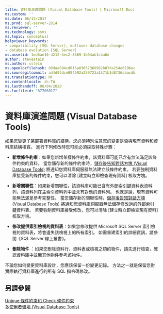 ```yaml
---
title: 資料庫演進問題 (Visual Database Tools) | Microsoft Docs
ms.custom: ''
ms.date: 06/13/2017
ms.prod: sql-server-2014
ms.reviewer: ''
ms.technology: ssms
ms.topic: conceptual
helpviewer_keywords:
- compatibility [SQL Server], multuser database changes
- database evolution [SQL Server]
ms.assetid: 1ed6ae10-d212-4ec2-8569-1b94ab1cba6d
author: stevestein
ms.author: sstein
ms.openlocfilehash: 80daa694cd015a83657368902b07da254e6196ec
ms.sourcegitcommit: ad4d92dce894592a259721a1571b1d8736abacdb
ms.translationtype: MT
ms.contentlocale: zh-TW
ms.lasthandoff: 08/04/2020
ms.locfileid: "87708017"
---
```

# <a name="issues-of-database-evolution-visual-database-tools"></a>資料庫演進問題 (Visual Database Tools)
  如果您變更了某部署資料庫的結構，您必須特別注意您的變更是否與現有資料和資料庫結構相容。 進行下列修改時您可能必須採取特殊步驟：  
  
-   **新增條件約束**：如果您新增某樣條件約束，該資料庫可能已含有無法滿足該條件約束的資料。 當您儲存新的條件約束時，[儲存後告知對話方塊 &#40;Visual Database Tools&#41;](visual-database-tools.md) 將通知您資料庫伺服器無法建立該條件約束。 若要強制資料庫接受新的條件約束，您可以清除 [建立時立即檢查現有資料]  核取方塊。  
  
-   **新增關聯性**：如果新增關聯性，該資料庫可能已含有外部索引鍵資料表資料列，該資料列在主索引資料列中並未有對應的資料列。 也就是說，現有資料可能無法滿足參考完整性。 當您儲存新的關聯性時，[儲存後告知對話方塊 &#40;Visual Database Tools&#41;](visual-database-tools.md) 將通知您資料庫伺服器無法儲存修改過的外部索引鍵資料表。 若要強制資料庫接受修改，您可以清除 [建立時立即檢查現有資料]  核取方塊。  
  
-   **修改提供索引檢視的資料表**：如果您修改提供 Microsoft SQL Server 索引檢視的資料表，將會遺失該檢視上的所有索引。 如需重建索引的詳細資訊，請參閱《SQL Server 線上叢書》。  
  
-   **刪除物件** ：如果您刪除資料行、資料表或檢視之類的物件，請先進行檢查，確認資料庫中並無其他物件參考該物件。  
  
 不論您如何變更資料庫設計，您應該保留一份變更記錄。 方法之一就是保留您對實際執行資料庫進行的所有 SQL 指令碼修改。  
  
## <a name="see-also"></a>另請參閱  
 [Unique 條件約束和 Check 條件約束](../../relational-databases/tables/unique-constraints-and-check-constraints.md)   
 [多使用者環境 &#40;Visual Database Tools&#41;](multiuser-environments-visual-database-tools.md)  
  
  

